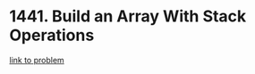 # 1441. Build an Array With Stack Operations

[link to problem](https://leetcode.com/problems/build-an-array-with-stack-operations/description/?envType=daily-question&envId=2023-11-03)
